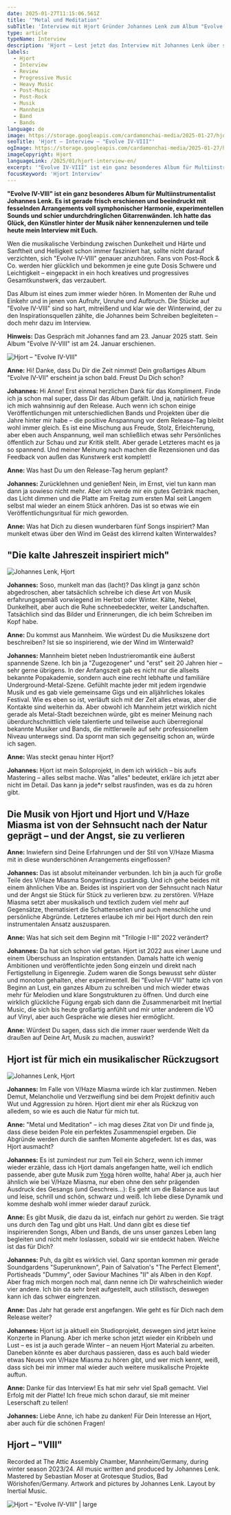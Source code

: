 ```yaml
---
date: 2025-01-27T11:15:06.561Z
title: '"Metal und Meditation"'
subTitle: 'Interview mit Hjort Gründer Johannes Lenk zum Album "Evolve IV-VIII"'
type: article
typeName: Interview
description: 'Hjort – Lest jetzt das Interview mit Johannes Lenk über sein Album "Evolve IV-VIII"!'
labels:
  - Hjort
  - Interview
  - Review
  - Progressive Music
  - Heavy Music
  - Post-Music
  - Post-Rock
  - Musik
  - Mannheim
  - Band
  - Bands
language: de
image: https://storage.googleapis.com/cardamonchai-media/2025-01-27/hjort-interview-soundsvegan-com-1-jpg-imagine-f8f8f8_838383_1024_768/640.webp
seoTitle: 'Hjort – Interview – "Evolve IV-VIII"'
ogImage: https://storage.googleapis.com/cardamonchai-media/2025-01-27/hjort-interview-evolve-soundsvegan-com-og-jpg-imagine-080808_6f6f6e_1200_628/640.webp
imageCopyright: Hjort
languageLink: /2025/01/hjort-interview-en/
excerpt: '"Evolve IV-VIII" ist ein ganz besonderes Album für Multiinstrumentalist Johannes Lenk. Es ist gerade frisch erschienen und beeindruckt mit fesselnden Arrangements voll symphonischer Harmonie, experimentellen Sounds und schier undurchdringlichen Gitarrenwänden. Ich hatte das Glück, den Künstler hinter der Musik näher kennenzulernen und teile heute mein Interview mit Euch.'
focusKeyword: 'Hjort Interview'
---
```


**"Evolve IV-VIII" ist ein ganz besonderes Album für Multiinstrumentalist Johannes Lenk. Es ist gerade frisch erschienen und beeindruckt mit fesselnden Arrangements voll symphonischer Harmonie, experimentellen Sounds und schier undurchdringlichen Gitarrenwänden. Ich hatte das Glück, den Künstler hinter der Musik näher kennenzulernen und teile heute mein Interview mit Euch.‌**

Wen die musikalische Verbindung zwischen Dunkelheit und Härte und Sanftheit und Helligkeit schon immer fasziniert hat, sollte nicht darauf verzichten, sich "Evolve IV-VIII" genauer anzuhören. Fans von Post-Rock & Co. werden hier glücklich und bekommen je eine gute Dosis Schwere und Leichtigkeit – eingepackt in ein hoch kreatives und progressives Gesamtkunstwerk, das verzaubert.

Das Album ist eines zum immer wieder hören. In Momenten der Ruhe und Einkehr und in jenen von Aufruhr, Unruhe und Aufbruch. Die Stücke auf "Evolve IV-VIII" sind so hart, mitreißend und klar wie der Winterwind, der zu den Inspirationsquellen zählte, die Johannes beim Schreiben begleiteten – doch mehr dazu im Interview.

**Hinweis:** Das Gespräch mit Johannes fand am 23. Januar 2025 statt. Sein Album "Evolve IV-VIII" ist am 24. Januar erschienen.

![Hjort – "Evolve IV-VIII"](https://storage.googleapis.com/cardamonchai-media/2025-01-27/hjort-interview-evolve-soundsvegan-com-jpg-imagine-383838_8b8c86_1200_1200/640.webp 'Hjort – "Evolve IV-VIII"')

**Anne:** Hi! Danke, dass Du Dir die Zeit nimmst! Dein großartiges Album "Evolve IV-VII" erscheint ja schon bald. Freust Du Dich schon?

**Johannes:** Hi Anne! Erst einmal herzlichen Dank für das Kompliment. Finde ich ja schon mal super, dass Dir das Album gefällt. Und ja, natürlich freue ich mich wahnsinnig auf den Release. Auch wenn ich schon einige Veröffentlichungen mit unterschiedlichen Bands und Projekten über die Jahre hinter mir habe – die positive Anspannung vor dem Release-Tag bleibt wohl immer gleich. Es ist eine Mischung aus Freude, Stolz, Erleichterung, aber eben auch Anspannung, weil man schließlich etwas sehr Persönliches öffentlich zur Schau und zur Kritik stellt. Aber gerade Letzteres macht es ja so spannend. Und meiner Meinung nach machen die Rezensionen und das Feedback von außen das Kunstwerk erst komplett!

**Anne:** Was hast Du um den Release-Tag herum geplant?

**Johannes:** Zurücklehnen und genießen! Nein, im Ernst, viel tun kann man dann ja sowieso nicht mehr. Aber ich werde mir ein gutes Getränk machen, das Licht dimmen und die Platte am Freitag zum ersten Mal seit Langem selbst mal wieder an einem Stück anhören. Das ist so etwas wie ein Veröffentlichungsritual für mich geworden.

**Anne:** Was hat Dich zu diesen wunderbaren fünf Songs inspiriert? Man munkelt etwas über den Wind im Geäst des klirrend kalten Winterwaldes?

## "Die kalte Jahreszeit inspiriert mich"

![Johannes Lenk, Hjort](https://storage.googleapis.com/cardamonchai-media/2025-01-27/hjort-interview-soundsvegan-com-3-jpg-imagine-080808_6a6a6a_1024_768/640.webp 'Johannes Lenk, Hjort')

**Johannes:** Soso, munkelt man das (lacht)? Das klingt ja ganz schön abgedroschen, aber tatsächlich schreibe ich diese Art von Musik erfahrungsgemäß vorwiegend im Herbst oder Winter. Kälte, Nebel, Dunkelheit, aber auch die Ruhe schneebedeckter, weiter Landschaften. Tatsächlich sind das Bilder und Erinnerungen, die ich beim Schreiben im Kopf habe.

**Anne:** Du kommst aus Mannheim. Wie würdest Du die Musikszene dort beschreiben? Ist sie so inspirierend, wie der Wind im Winterwald?

**Johannes:** Mannheim bietet neben Industrieromantik eine äußerst spannende Szene. Ich bin ja "Zugezogener" und "erst" seit 20 Jahren hier – sehr gerne übrigens. In der Anfangszeit gab es nicht nur die allseits bekannte Popakademie, sondern auch eine recht lebhafte und familiäre Underground-Metal-Szene. Gefühlt machte jeder mit jedem irgendwie Musik und es gab viele gemeinsame Gigs und ein alljährliches lokales Festival. Wie es eben so ist, verläuft sich mit der Zeit alles etwas, aber die Kontakte sind weiterhin da. Aber obwohl ich Mannheim jetzt wirklich nicht gerade als Metal-Stadt bezeichnen würde, gibt es meiner Meinung nach überdurchschnittlich viele talentierte und teilweise auch überregional bekannte Musiker und Bands, die mittlerweile auf sehr professionellem Niveau unterwegs sind. Da spornt man sich gegenseitig schon an, würde ich sagen.

**Anne:** Was steckt genau hinter Hjort?

**Johannes:** Hjort ist mein Soloprojekt, in dem ich wirklich – bis aufs Mastering – alles selbst mache. Was "alles" bedeutet, erkläre ich jetzt aber nicht im Detail. Das kann ja jede\*r selbst rausfinden, was es da zu hören gibt.

## Die Musik von Hjort und Hjort und V/Haze Miasma ist von der Sehnsucht nach der Natur geprägt – und der Angst, sie zu verlieren

**Anne:** Inwiefern sind Deine Erfahrungen und der Stil von V/Haze Miasma mit in diese wunderschönen Arrangements eingeflossen?

**Johannes:** Das ist absolut miteinander verbunden. Ich bin ja auch für große Teile des V/Haze Miasma Songwritings zuständig. Und ich gehe beides mit einem ähnlichen Vibe an. Beides ist inspiriert von der Sehnsucht nach Natur und der Angst sie Stück für Stück zu verlieren bzw. zu zerstören. V/Haze Miasma setzt aber musikalisch und textlich zudem viel mehr auf Gegensätze, thematisiert die Schattenseiten und auch menschliche und persönliche Abgründe. Letzteres erlaube ich mir bei Hjort durch den rein instrumentalen Ansatz auszusparen.

**Anne:** Was hat sich seit dem Beginn mit "Trilogie I-III" 2022 verändert?

**Johannes:** Da hat sich schon viel getan. Hjort ist 2022 aus einer Laune und einem Überschuss an Inspiration entstanden. Damals hatte ich wenig Ambitionen und veröffentlichte jeden Song einzeln und direkt nach Fertigstellung in Eigenregie. Zudem waren die Songs bewusst sehr düster und monoton gehalten, eher experimentell. Bei "Evolve IV-VIII" hatte ich von Beginn an Lust, ein ganzes Album zu schreiben und mich wieder etwas mehr für Melodien und klare Songstrukturen zu öffnen. Und durch eine wirklich glückliche Fügung ergab sich dann die Zusammenarbeit mit Inertial Music, die sich bis heute großartig anfühlt und mir unter anderem die VÖ auf Vinyl, aber auch Gespräche wie dieses hier ermöglicht.

**Anne:** Würdest Du sagen, dass sich die immer rauer werdende Welt da draußen auf Deine Art, Musik zu machen, auswirkt?

## Hjort ist für mich ein musikalischer Rückzugsort

![Johannes Lenk, Hjort](https://storage.googleapis.com/cardamonchai-media/2025-01-27/hjort-interview-soundsvegan-com-2-jpg-imagine-989898_7e7d7a_1024_768/640.webp 'Johannes Lenk, Hjort')

**Johannes:** Im Falle von V/Haze Miasma würde ich klar zustimmen. Neben Demut, Melancholie und Verzweiflung sind bei dem Projekt definitiv auch Wut und Aggression zu hören. Hjort dient mir eher als Rückzug von alledem, so wie es auch die Natur für mich tut.

**Anne:** "Metal und Meditation" – ich mag dieses Zitat von Dir und finde ja, dass diese beiden Pole ein perfektes Zusammenspiel ergeben. Die Abgründe werden durch die sanften Momente abgefedert. Ist es das, was Hjort ausmacht?

**Johannes:** Es ist zumindest nur zum Teil ein Scherz, wenn ich immer wieder erzähle, dass ich Hjort damals angefangen hatte, weil ich endlich passende, aber gute Musik zum [Yoga](/tag/yoga) hören wollte, haha! Aber ja, auch hier ähnlich wie bei V/Haze Miasma, nur eben ohne den sehr prägenden Ausdruck des Gesangs (und Geschreis…): Es geht um die Balance aus laut und leise, schrill und schön, schwarz und weiß. Ich liebe diese Dynamik und komme deshalb wohl immer wieder darauf zurück.

**Anne:** Es gibt Musik, die dazu da ist, einfach nur gehört zu werden. Sie trägt uns durch den Tag und gibt uns Halt. Und dann gibt es diese tief inspirierenden Songs, Alben und Bands, die uns unser ganzes Leben lang begleiten und nicht mehr loslassen, sobald wir sie entdeckt haben. Welche ist das für Dich?

**Johannes:** Puh, da gibt es wirklich viel. Ganz spontan kommen mir gerade Soundgardens "Superunknown", Pain of Salvation's "The Perfect Element", Portisheads "Dummy", oder Saviour Machines "II" als Alben in den Kopf. Aber frag mich morgen noch mal, dann nenne ich Dir wahrscheinlich wieder vier andere. Ich bin da sehr breit aufgestellt, auch stilistisch, deswegen kann ich das schwer eingrenzen.

**Anne:** Das Jahr hat gerade erst angefangen. Wie geht es für Dich nach dem Release weiter?

**Johannes:** Hjort ist ja aktuell ein Studioprojekt, deswegen sind jetzt keine Konzerte in Planung. Aber ich merke schon jetzt wieder ein Kribbeln und Lust – es ist ja auch gerade Winter – an neuem Hjort Material zu arbeiten. Daneben könnte es aber durchaus passieren, dass es auch bald wieder etwas Neues von V/Haze Miasma zu hören gibt, und wer mich kennt, weiß, dass sich bei mir immer mal wieder auch weitere musikalische Projekte auftun.

**Anne:** Danke für das Interview! Es hat mir sehr viel Spaß gemacht. Viel Erfolg mit der Platte! Ich freue mich schon darauf, sie mit meiner Leserschaft zu teilen!

**Johannes:** Liebe Anne, ich habe zu danken! Für Dein Interesse an Hjort, aber auch für die schönen Fragen!

## Hjort – "VIII"

<YouTube id="v5uI4IGOkfI" />

Recorded at The Attic Assembly Chamber, Mannheim/Germany, during winter season 2023/24. All music written and produced by Johannes Lenk. Mastered by Sebastian Moser at Grotesque Studios, Bad Wörishofen/Germany. Artwork and pictures by Johannes Lenk. Layout by Inertial Music.

![Hjort – "Evolve IV-VIII" | large](https://storage.googleapis.com/cardamonchai-media/2025-01-27/hjort-interview-soundsvegan-com-4-png-imagine-c8c8c8_9d9e97_1024_768/640.webp 'Hjort – "Evolve IV-VIII"')
